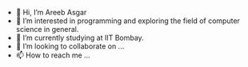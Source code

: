 - 👋 Hi, I’m Areeb Asgar
- 👀 I’m interested in programming and exploring the field of computer science in general.
- 🌱 I’m currently studying at IIT Bombay.
- 💞️ I’m looking to collaborate on ...
- 📫 How to reach me ...
